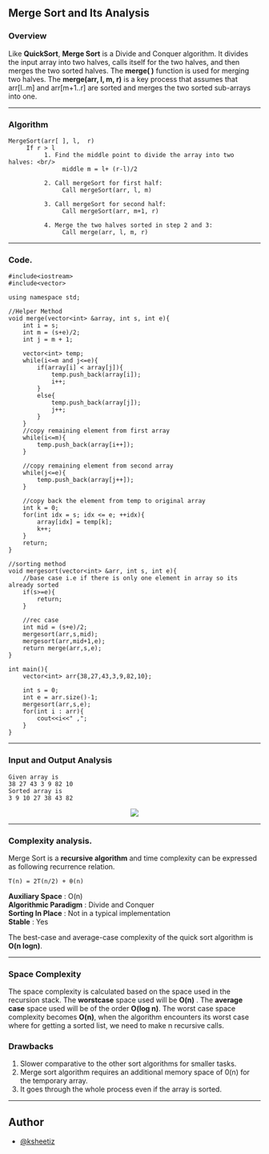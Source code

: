 ## Merge Sort and Its Analysis
### Overview
Like **QuickSort**, **Merge Sort** is a Divide and Conquer algorithm. It divides the input array into two halves, calls itself for the two halves, and then merges the two sorted halves. The **merge( )** function is used for merging two halves. The **merge(arr, l, m, r)** is a key process that assumes that arr[l..m] and arr[m+1..r] are sorted and merges the two sorted sub-arrays into one.

<hr>

### Algorithm
```
MergeSort(arr[ ], l,  r)
     If r > l 
          1. Find the middle point to divide the array into two halves: <br/>  
               middle m = l+ (r-l)/2 
               
          2. Call mergeSort for first half:
               Call mergeSort(arr, l, m)
               
          3. Call mergeSort for second half:
               Call mergeSort(arr, m+1, r)
               
          4. Merge the two halves sorted in step 2 and 3:
               Call merge(arr, l, m, r)
 ```
<hr>

### Code.
```
#include<iostream>
#include<vector>

using namespace std;

//Helper Method
void merge(vector<int> &array, int s, int e){
    int i = s;
    int m = (s+e)/2;
    int j = m + 1;

    vector<int> temp;
    while(i<=m and j<=e){
        if(array[i] < array[j]){
            temp.push_back(array[i]);
            i++;
        }
        else{
            temp.push_back(array[j]);
            j++;
        }
    }
    //copy remaining element from first array
    while(i<=m){
        temp.push_back(array[i++]);
    }

    //copy remaining element from second array
    while(j<=e){
        temp.push_back(array[j++]);
    }

    //copy back the element from temp to original array
    int k = 0;
    for(int idx = s; idx <= e; ++idx){
        array[idx] = temp[k];
        k++;
    }
    return;
}

//sorting method
void mergesort(vector<int> &arr, int s, int e){
    //base case i.e if there is only one element in array so its already sorted
    if(s>=e){
        return;
    }

    //rec case
    int mid = (s+e)/2;
    mergesort(arr,s,mid);
    mergesort(arr,mid+1,e);
    return merge(arr,s,e);
}   

int main(){
    vector<int> arr{38,27,43,3,9,82,10};

    int s = 0;
    int e = arr.size()-1;
    mergesort(arr,s,e);
    for(int i : arr){
        cout<<i<<" ,";
    }
}
```
<hr>

### Input and Output Analysis
```
Given array is 
38 27 43 3 9 82 10 
Sorted array is 
3 9 10 27 38 43 82

```
<p align="center">
<img src="https://user-images.githubusercontent.com/63805002/134805767-7f0ec507-444e-45b6-9c06-5c1914c3d7c8.png"> 
</p>
<hr>

### Complexity analysis.
Merge Sort is a **recursive algorithm** and time complexity can be expressed as following recurrence relation. 
```
T(n) = 2T(n/2) + θ(n)
```

**Auxiliary Space** : O(n) <br/>
**Algorithmic Paradigm** : Divide and Conquer <br/>
**Sorting In Place** : Not in a typical implementation <br/>
**Stable** : Yes <br/>

The best-case and average-case complexity of the quick sort algorithm is **O(n logn)**.

<hr>

### Space Complexity
The space complexity is calculated based on the space used in the recursion stack. The **worstcase** space used will be **O(n)** . The **average case** space used will be of the order **O(log n)**. The worst case space complexity becomes **O(n)**, when the algorithm encounters its worst case where for getting a sorted list, we need to make n recursive calls.
<br>
### Drawbacks
1. Slower comparative to the other sort algorithms for smaller tasks.
2. Merge sort algorithm requires an additional memory space of 0(n) for the temporary array.
3. It goes through the whole process even if the array is sorted.

<hr>

## Author

* [@ksheetiz](https://github.com/ksheetiz)

